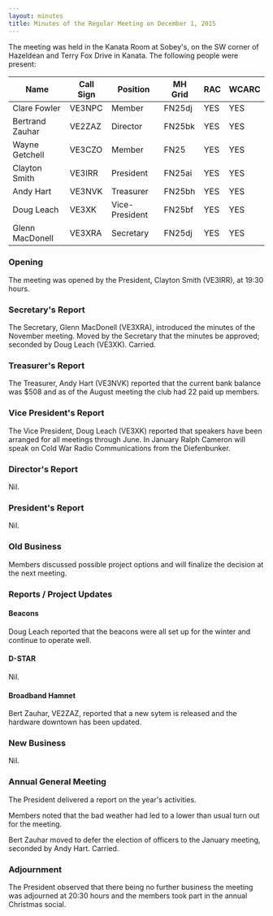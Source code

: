 ```yaml
---
layout: minutes
title: Minutes of the Regular Meeting on December 1, 2015
---
```


The meeting was held in the Kanata Room at Sobey's, on the SW corner of Hazeldean and Terry Fox Drive in Kanata.
The following people were present:

| Name             | Call Sign | Position       | MH Grid | RAC | WCARC |
|------------------|-----------|----------------|---------|-----|-------|
| Clare Fowler     | VE3NPC    | Member         | FN25dj  | YES |  YES  |
| Bertrand Zauhar  | VE2ZAZ    | Director       | FN25bk  | YES |  YES  |
| Wayne Getchell   | VE3CZO    | Member         | FN25    | YES |  YES  |
| Clayton Smith    | VE3IRR    | President      | FN25ai  | YES |  YES  |
| Andy Hart        | VE3NVK    | Treasurer      | FN25bh  | YES |  YES  |
| Doug Leach       | VE3XK     | Vice-President | FN25bf  | YES |  YES  |
| Glenn MacDonell  | VE3XRA    | Secretary      | FN25dj  | YES |  YES  |

### Opening

The meeting was opened by the President, Clayton Smith (VE3IRR), at 19:30 hours.

### Secretary's Report

The Secretary, Glenn MacDonell (VE3XRA), introduced the minutes of the November meeting.
Moved by the Secretary that the minutes be approved; seconded by Doug Leach (VE3XK).
Carried.

### Treasurer's Report

The Treasurer, Andy Hart (VE3NVK) reported that the current bank balance was $508 and as of the August meeting the club had 22 paid up members.

### Vice President's Report

The Vice President, Doug Leach (VE3XK) reported that speakers have been arranged for all meetings through June. In January Ralph Cameron will speak on Cold War Radio Communications from the Diefenbunker.

### Director's Report

Nil.

### President's Report

Nil.

### Old Business

Members discussed possible project options and will finalize the decision at the next meeting.

### Reports / Project Updates

#### Beacons

Doug Leach reported that the beacons were all set up for the winter and continue to operate well.

#### D-STAR

Nil.

#### Broadband Hamnet

Bert Zauhar, VE2ZAZ, reported that a new sytem is released and the hardware downtown has been updated.

### New Business

Nil.

### Annual General Meeting

The President delivered a report on the year's activities.

Members noted that the bad weather had led to a lower than usual turn out for the meeting.

Bert Zauhar moved to defer the election of officers to the January meeting, seconded by Andy Hart. Carried.

### Adjournment

The President observed that there being no further business the meeting was adjourned at 20:30 hours and the members took part in the annual Christmas social.
